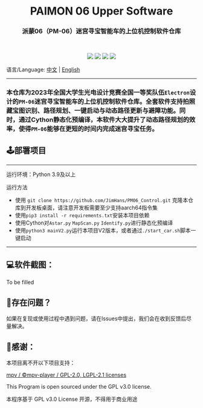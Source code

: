 <p align="center">
<h1 align="center"> PAIMON 06 Upper Software </h1>
<h3 align="center">派蒙06（PM-06）迷宫寻宝智能车的上位机控制软件仓库</h3>
<br/>
<p align="center">
<img src="https://img.shields.io/badge/build-passing-green.svg?style=flat-square">
<img src="https://img.shields.io/badge/Award-CNUSOC 1st,2023-yellow.svg?style=flat-square">
<img src="https://img.shields.io/badge/Contributors-3-blue.svg?style=flat-square">
<img src="https://img.shields.io/badge/License-GPL v3.0-purple.svg?style=flat-square">
</p>

语言/Language:
[中文](https://github.com/JimHans/PM06_Control/blob/master/README.md) | [English](https://github.com/JimHans/PM06_Control/blob/master/README_EN.md)

---

### 本仓库为2023年全国大学生光电设计竞赛全国一等奖队伍`Electron`设计的`PM-06`迷宫寻宝智能车的上位机控制软件仓库。全套软件支持拍照藏宝图识别、路径规划、一键启动与动态路径更新与避障功能。同时，通过Cython静态化预编译，本软件大大提升了动态路径规划的效率，使得`PM-06`能够在更短的时间内完成迷宫寻宝任务。

## 🕹部署项目
---
运行环境：Python 3.9及以上

运行方法
- 使用 `git clone https://github.com/JimHans/PM06_Control.git` 克隆本仓库到开发板桌面，请注意开发板需要至少支持aarch64指令集
- 使用`pip3 install -r requirements.txt`安装本项目依赖
- 使用Cython对`Astar.py` `MapScan.py` `Identify.py`进行静态化预编译
- 使用`python3 mainV2.py`运行本项目V2版本，或者通过`./start_car.sh`脚本一键启动

- ---

## 💻软件截图：

To be filled

## 🤔存在问题？
如果在复现或使用过程中遇到问题，请在Issues中提出，我们会在收到反馈后尽量解决。

## 🧡感谢：

本项目离不开以下项目支持：

[mpv / ©mpv-player / GPL-2.0, LGPL-2.1 licenses][1]  


This Program is open sourced under the GPL v3.0 license.

本程序基于 GPL v3.0 License 开源，不得用于商业用途

[1]: https://github.com/mpv-player/mpv